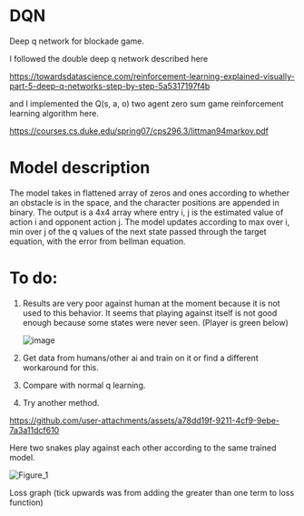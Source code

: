 # DQN
 Deep q network for blockade game. 

I followed the double deep q network described here 

https://towardsdatascience.com/reinforcement-learning-explained-visually-part-5-deep-q-networks-step-by-step-5a5317197f4b

and I implemented the Q(s, a, o) two agent zero sum game reinforcement learning algorithm  here.

https://courses.cs.duke.edu/spring07/cps296.3/littman94markov.pdf

# Model description

The model takes in flattened array of zeros and ones according to whether an obstacle is in the space, and the character positions are appended in binary. The output is a 4x4 array where entry i, j is the estimated value of action i and opponent action j. The model updates according to max over i, min over j of the q values of the next state passed through the target equation, with the error from bellman equation.


# To do:

1. Results are very poor against human at the moment because it is not used to this behavior. It seems that playing against itself is not good enough because some states were never seen. (Player is green below)

   ![image](https://github.com/user-attachments/assets/8859d7bc-61e5-4508-bafa-4baffc8250f4)

2. Get data from humans/other ai and train on it or find a different workaround for this.
3. Compare with normal q learning.
4. Try another method.

   



https://github.com/user-attachments/assets/a78dd19f-9211-4cf9-9ebe-7a3a11dcf610


Here two snakes play against each other according to the same trained model.

![Figure_1](https://github.com/user-attachments/assets/64e17bf4-22f3-474c-838a-9c4d5be48893)

Loss graph (tick upwards was from adding the greater than one term to loss function)
